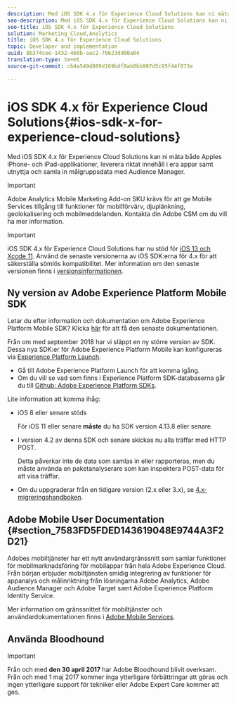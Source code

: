 ```yaml
---
description: Med iOS SDK 4.x för Experience Cloud Solutions kan ni mäta både Apples iPhone- och iPad-applikationer, leverera riktat innehåll i era appar samt utnyttja och samla in målgruppsdata med Audience Manager.
seo-description: Med iOS SDK 4.x för Experience Cloud Solutions kan ni mäta både Apples iPhone- och iPad-applikationer, leverera riktat innehåll i era appar samt utnyttja och samla in målgruppsdata med Audience Manager.
seo-title: iOS SDK 4.x för Experience Cloud Solutions
solution: Marketing Cloud,Analytics
title: iOS SDK 4.x för Experience Cloud Solutions
topic: Developer and implementation
uuid: 8b374cee-1432-460b-aac2-70623dd80a04
translation-type: tm+mt
source-git-commit: cb4a549d889d169bdf8ab0bb997d5c95f44f073e

---
```



# iOS SDK 4.x för Experience Cloud Solutions{#ios-sdk-x-for-experience-cloud-solutions}

Med iOS SDK 4.x för Experience Cloud Solutions kan ni mäta både Apples iPhone- och iPad-applikationer, leverera riktat innehåll i era appar samt utnyttja och samla in målgruppsdata med Audience Manager.

>[!IMPORTANT]
>
>Adobe Analytics Mobile Marketing Add-on SKU krävs för att ge Mobile Services tillgång till funktioner för mobilförvärv, djuplänkning, geolokalisering och mobilmeddelanden. Kontakta din Adobe CSM om du vill ha mer information.

>[!IMPORTANT]
>
>iOS SDK 4.x för Experience Cloud Solutions har nu stöd för [iOS 13 och Xcode 11](https://developer.apple.com/ios/). Använd de senaste versionerna av iOS SDK:erna för 4.x för att säkerställa sömlös kompatibilitet. Mer information om den senaste versionen finns i [versionsinformationen](/help/ios/rel-notes.md).

## Ny version av Adobe Experience Platform Mobile SDK

Letar du efter information och dokumentation om Adobe Experience Platform Mobile SDK? Klicka [här](https://aep-sdks.gitbook.io/docs/) för att få den senaste dokumentationen.

Från om med september 2018 har vi släppt en ny större version av SDK. Dessa nya SDK:er för Adobe Experience Platform Mobile kan konfigureras via [Experience Platform Launch](https://www.adobe.com/experience-platform/launch.html).

* Gå till Adobe Experience Platform Launch för att komma igång.
* Om du vill se vad som finns i Experience Platform SDK-databaserna går du till [Github: Adobe Experience Platform SDKs](https://github.com/Adobe-Marketing-Cloud/acp-sdks).

Lite information att komma ihåg:

* iOS 8 eller senare stöds

   För iOS 11 eller senare **måste** du ha SDK version 4.13.8 eller senare.

* I version 4.2 av denna SDK och senare skickas nu alla träffar med HTTP POST.

   Detta påverkar inte de data som samlas in eller rapporteras, men du måste använda en paketanalyserare som kan inspektera POST-data för att visa träffar.

* Om du uppgraderar från en tidigare version (2.x eller 3.x), se [4.x-migreringshandboken](/help/ios/getting-started/migration-v3.md).

## Adobe Mobile User Documentation {#section_7583FD5FDED143619048E9744A3F2D21}

Adobes mobiltjänster har ett nytt användargränssnitt som samlar funktioner för mobilmarknadsföring för mobilappar från hela Adobe Experience Cloud. Från början erbjuder mobiltjänsten smidig integrering av funktioner för appanalys och målinriktning från lösningarna Adobe Analytics, Adobe Audience Manager och Adobe Target samt Adobe Experience Platform Identity Service.

Mer information om gränssnittet för mobiltjänster och användardokumentationen finns i [Adobe Mobile Services](/help/using/home.md).

## Använda Bloodhound

>[!IMPORTANT]
>
>Från och med **den 30 april 2017** har Adobe Bloodhound blivit overksam. Från och med 1 maj 2017 kommer inga ytterligare förbättringar att göras och ingen ytterligare support för tekniker eller Adobe Expert Care kommer att ges.
